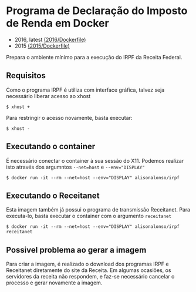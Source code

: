 # Programa de Declaração do Imposto de Renda em Docker

- 2016, latest [(2016/Dockerfile)](https://github.com/alisonalonso/dockers-lab/blob/master/irpf/2016/Dockerfile)
- 2015 [(2015/Dockerfile)](https://github.com/alisonalonso/dockers-lab/blob/master/irpf/2015/Dockerfile)

Prepara o ambiente mínimo para a execução do IRPF da Receita Federal.

## Requisitos

Como o programa IRPF é utiliza com interface gráfica, talvez seja necessário liberar acesso ao xhost

```
$ xhost +
```

Para restringir o acesso novamente, basta executar:

```
$ xhost -
```

## Executando o container

É necessário conectar o container à sua sessão do X11. 
Podemos realizar isto através dos argumntos `--net=host` e `--env="DISPLAY"`

```
$ docker run -it --rm --net=host --env="DISPLAY" alisonalonso/irpf
```

## Executando o Receitanet

Esta imagem também já possui o programa de transmissão Receitanet.
Para executa-lo, basta executar o container com o argumento `receitanet`

```
$ docker run -it --rm --net=host --env="DISPLAY" alisonalonso/irpf receitanet
```

## Possivel problema ao gerar a imagem

Para criar a imagem, é realizado o download dos programas IRPF e Receitanet diretamente do site da Receita.
Em algumas ocasiões, os servidores da receita não respondem, e faz-se necessário cancelar o processo e gerar novamente a imagem.
